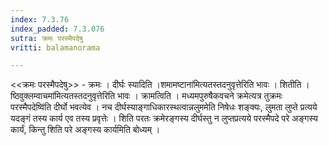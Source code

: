 ```yaml
---
index: 7.3.76
index_padded: 7.3.076
sutra: क्रमः परस्मैपदेषु
vritti: balamanorama

---
```

<<क्रमः परस्मैपदेषु>> - क्रमः । दीर्घः स्यादिति ।शमामष्टाना॑मित्यतस्तदनुवृत्तेरिति भावः । शितीति ।ष्ठिवुक्लम्वाचमा॑मित्यतस्तदनुवृत्तेरिति भावः । क्रामत्विति । मध्यमपुरुषैकवचने क्रमेत्यत्र तुक्रमः परस्मैपदेष्वि॑ति दीर्घो भवत्येव । नच दीर्घस्याङ्गाधिकारस्थत्वान्नलुममेति निषेधः शङ्क्यः, लुमता लुप्ते प्रत्यये यदङ्गं तस्य कार्य एव तस्य प्रवृत्तेः । शिति परतः क्रमेरङ्गस्य दीर्घस्तु न लुप्तप्रत्यये परस्मैपदे परे अङ्गस्य कार्यं, किन्तु शिति परे अङ्गस्य कार्यमिति बोध्यम् । 